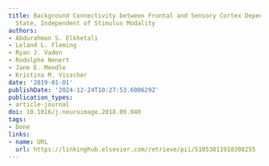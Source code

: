 ```yaml
---
title: Background Connectivity between Frontal and Sensory Cortex Depends on Task
  State, Independent of Stimulus Modality
authors:
- Abdurahman S. Elkhetali
- Leland L. Fleming
- Ryan J. Vaden
- Rodolphe Nenert
- Jane E. Mendle
- Kristina M. Visscher
date: '2019-01-01'
publishDate: '2024-12-24T10:27:53.600629Z'
publication_types:
- article-journal
doi: 10.1016/j.neuroimage.2018.09.040
tags:
- Done
links:
- name: URL
  url: https://linkinghub.elsevier.com/retrieve/pii/S1053811918308255
---
```

